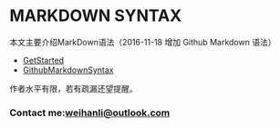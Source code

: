 # MARKDOWN SYNTAX

本文主要介绍MarkDown语法（2016-11-18 增加 Github Markdown 语法）

* [GetStarted](syntax.md)
* [GithubMarkdownSyntax](githubSyntax.md)

作者水平有限，若有疏漏还望提醒。
### Contact me:<weihanli@outlook.com>
